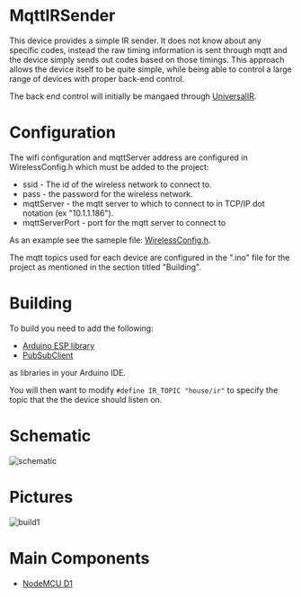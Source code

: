 # MqttIRSender

This device provides a simple IR sender.  It does not 
know about any specific codes, instead the raw timing
information is sent through mqtt and the device simply
sends out codes based on those timings. This approach
allows the device itself to be quite simple, while
being able to control a large range of devices with
proper back-end control.

The back end control will initially be mangaed through
[UniversalIR](https://github.com/mhdawson/UniversalIR).

# Configuration

The wifi configuration and mqttServer address are configured in
WirelessConfig.h which must be added to the project:

  * ssid - The id of the wireless network to connect to.
  * pass - the password for the wireless network.
  * mqttServer - the mqtt server to which to connect to in
    TCP/IP dot notation (ex "10.1.1.186").
  * mqttServerPort - port for the mqtt server to connect to 

As an example see the sameple file: [WirelessConfig.h](https://github.com/mhdawson/arduino-esp8266/blob/master/WirelessConfig.h).

The mqtt topics used for each device are configured in the ".ino" file for the project as mentioned in the section titled "Building".

# Building

To build you need to add the following:

* [Arduino ESP library](https://github.com/esp8266/Arduino)
* [PubSubClient](https://github.com/knolleary/pubsubclient)

as libraries in your Arduino IDE.

You will then want to modify `#define IR_TOPIC "house/ir"` to specify the 
topic that the the device should listen on.

# Schematic

![schematic](https://github.com/mhdawson/arduino-esp8266/blob/master/pictures/IRSender-circuit.png)

# Pictures

![build1](https://github.com/mhdawson/arduino-esp8266/blob/master/pictures/IRSender.jpg)

# Main Components

* [NodeMCU D1](http://www.ebay.com/itm/NodeMCU-Lua-ESP-12-WeMos-D1-Mini-WIFI-4M-Bytes-Development-Board-Module-ESP8266-/321989574625)
